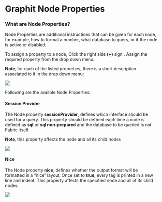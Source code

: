# Graphit Node Properties

### What are Node Properties?

Node Properties are additional instructions that can be given for each node, for example, how to format a number, what database to query, or if the node is active or disabled. 

To assign a property to a node, Click the right side  **(+)** sign . Assign the required property from the drop down menu. 

**Note**, for each of the listed properties, there is a short description associated to it in the drop down menu:

![](/articles/15_web_services/Graphit/images/19_node_properties_menu.png)

Following are the availble Node Properties:

#### Session Provider

The Node property **sessionProvider**, defines which interface should be used for a query. This property should be defined each time a node is defined as **sql** or **sql non-prepared** and the database to be queried is not Fabric itself. 

**Note**, this property affects the node and all its child nodes

![](/articles/15_web_services/Graphit/images/13_node_type_sql2.png)

#### Nice

The Node property **nice**, defines whether the output format will be formatted in a “nice” layout. Once set to **true**,  every tag is printed in a new line and indent. This property affects the specified node and all of its child nodes. 

![](/articles/15_web_services/Graphit/images/20_node_properties_nice.png)

